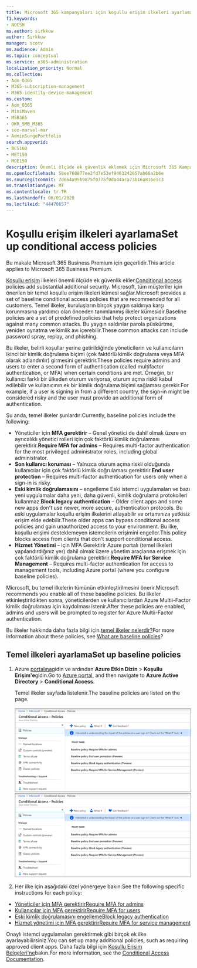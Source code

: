 ```yaml
---
title: Microsoft 365 kampanyaları için koşullu erişim ilkeleri ayarlama
f1.keywords:
- NOCSH
ms.author: sirkkuw
author: Sirkkuw
manager: scotv
ms.audience: Admin
ms.topic: conceptual
ms.service: o365-administration
localization_priority: Normal
ms.collection:
- Adm_O365
- M365-subscription-management
- M365-identity-device-management
ms.custom:
- Adm_O365
- MiniMaven
- MSB365
- OKR_SMB_M365
- seo-marvel-mar
- AdminSurgePortfolio
search.appverid:
- BCS160
- MET150
- MOE150
description: Önemli ölçüde ek güvenlik eklemek için Microsoft 365 Kampanyaları için koşullu erişim ilkeleri nasıl ayarlayabilirsiniz öğrenin.
ms.openlocfilehash: 58ee760877ee2fd7e53ef9463242657ab66a2b6e
ms.sourcegitcommit: 2d664a95b9875f0775f0da44aca73b16a816e1c3
ms.translationtype: MT
ms.contentlocale: tr-TR
ms.lasthandoff: 06/01/2020
ms.locfileid: "44470657"
---
```

# <a name="set-up-conditional-access-policies"></a><span data-ttu-id="05f81-103">Koşullu erişim ilkeleri ayarlama</span><span class="sxs-lookup"><span data-stu-id="05f81-103">Set up conditional access policies</span></span>

<span data-ttu-id="05f81-104">Bu makale Microsoft 365 Business Premium için geçerlidir.</span><span class="sxs-lookup"><span data-stu-id="05f81-104">This article applies to Microsoft 365 Business Premium.</span></span>

<span data-ttu-id="05f81-105">[Koşullu erişim](https://docs.microsoft.com/azure/active-directory/conditional-access/overview) ilkeleri önemli ölçüde ek güvenlik ekler.</span><span class="sxs-lookup"><span data-stu-id="05f81-105">[Conditional access](https://docs.microsoft.com/azure/active-directory/conditional-access/overview) policies add substantial additional security.</span></span> <span data-ttu-id="05f81-106">Microsoft, tüm müşteriler için önerilen bir temel koşullu erişim ilkeleri kümesi sağlar.</span><span class="sxs-lookup"><span data-stu-id="05f81-106">Microsoft provides a set of baseline conditional access policies that are recommended for all customers.</span></span> <span data-ttu-id="05f81-107">Temel ilkeler, kuruluşların birçok yaygın saldırıya karşı korunmasına yardımcı olan önceden tanımlanmış ilkeler kümesidir.</span><span class="sxs-lookup"><span data-stu-id="05f81-107">Baseline policies are a set of predefined policies that help protect organizations against many common attacks.</span></span> <span data-ttu-id="05f81-108">Bu yaygın saldırılar parola püskürtme, yeniden oynatma ve kimlik avı içerebilir.</span><span class="sxs-lookup"><span data-stu-id="05f81-108">These common attacks can include password spray, replay, and phishing.</span></span>

<span data-ttu-id="05f81-109">Bu ilkeler, belirli koşullar yerine getirildiğinde yöneticilerin ve kullanıcıların ikinci bir kimlik doğrulama biçimi (çok faktörlü kimlik doğrulama veya MFA olarak adlandırılır) girmesini gerektirir.</span><span class="sxs-lookup"><span data-stu-id="05f81-109">These policies require admins and users to enter a second form of authentication (called multifactor authentication, or MFA) when certain conditions are met.</span></span> <span data-ttu-id="05f81-110">Örneğin, bir kullanıcı farklı bir ülkeden oturum veriyorsa, oturum açma riskli kabul edilebilir ve kullanıcının ek bir kimlik doğrulama biçimi sağlaması gerekir.</span><span class="sxs-lookup"><span data-stu-id="05f81-110">For example, if a user is signing in from a different country, the sign-in might be considered risky and the user must provide an additional form of authentication.</span></span> 

<span data-ttu-id="05f81-111">Şu anda, temel ilkeler şunlardır:</span><span class="sxs-lookup"><span data-stu-id="05f81-111">Currently, baseline policies include the following:</span></span>
- <span data-ttu-id="05f81-112">Yöneticiler için **MFA gerektirir** &ndash; Genel yönetici de dahil olmak üzere en ayrıcalıklı yönetici rolleri için çok faktörlü kimlik doğrulaması gerektirir.</span><span class="sxs-lookup"><span data-stu-id="05f81-112">**Require MFA for admins** &ndash; Requires multi-factor authentication for the most privileged administrator roles, including global administrator.</span></span>
- <span data-ttu-id="05f81-113">**Son kullanıcı koruması** &ndash; Yalnızca oturum açma riskli olduğunda kullanıcılar için çok faktörlü kimlik doğrulaması gerektirir.</span><span class="sxs-lookup"><span data-stu-id="05f81-113">**End user protection** &ndash; Requires multi-factor authentication for users only when a sign-in is risky.</span></span> 
- <span data-ttu-id="05f81-114">**Eski kimlik doğrulamasını** &ndash; engelleme Eski istemci uygulamaları ve bazı yeni uygulamalar daha yeni, daha güvenli, kimlik doğrulama protokolleri kullanmaz.</span><span class="sxs-lookup"><span data-stu-id="05f81-114">**Block legacy authentication** &ndash; Older client apps and some new apps don't use newer, more secure, authentication protocols.</span></span> <span data-ttu-id="05f81-115">Bu eski uygulamalar koşullu erişim ilkelerini atlayabilir ve ortamınıza yetkisiz erişim elde edebilir.</span><span class="sxs-lookup"><span data-stu-id="05f81-115">These older apps can bypass conditional access policies and gain unauthorized access to your environment.</span></span> <span data-ttu-id="05f81-116">Bu ilke, koşullu erişimi desteklemeyen istemcilerin erişimini engeller.</span><span class="sxs-lookup"><span data-stu-id="05f81-116">This policy blocks access from clients that don't support conditional access.</span></span> 
- <span data-ttu-id="05f81-117">**Hizmet Yönetimi** &ndash; için MFA Gerektirir Azure portalı (temel ilkeleri yapılandırdığınız yer) dahil olmak üzere yönetim araçlarına erişmek için çok faktörlü kimlik doğrulama gerektirir.</span><span class="sxs-lookup"><span data-stu-id="05f81-117">**Require MFA for Service Management** &ndash; Requires multi-factor authentication for access to management tools, including Azure portal (where you configure baseline policies).</span></span> 

<span data-ttu-id="05f81-118">Microsoft, bu temel ilkelerin tümünün etkinleştirilmesini önerir.</span><span class="sxs-lookup"><span data-stu-id="05f81-118">Microsoft recommends you enable all of these baseline policies.</span></span> <span data-ttu-id="05f81-119">Bu ilkeler etkinleştirildikten sonra, yöneticilerden ve kullanıcılardan Azure Multii-Factor kimlik doğrulaması için kaydolması istenir.</span><span class="sxs-lookup"><span data-stu-id="05f81-119">After these policies are enabled, admins and users will be prompted to register for Azure Multii-Factor authentication.</span></span>

<span data-ttu-id="05f81-120">Bu ilkeler hakkında daha fazla bilgi için [temel ilkeler nelerdir?](https://docs.microsoft.com/azure/active-directory/conditional-access/concept-baseline-protection)</span><span class="sxs-lookup"><span data-stu-id="05f81-120">For more information about these policies, see [What are baseline policies](https://docs.microsoft.com/azure/active-directory/conditional-access/concept-baseline-protection)?</span></span>


## <a name="set-up-baseline-policies"></a><span data-ttu-id="05f81-121">Temel ilkeleri ayarlama</span><span class="sxs-lookup"><span data-stu-id="05f81-121">Set up baseline policies</span></span>

1. <span data-ttu-id="05f81-122">Azure [portalına](https://portal.azure.com)gidin ve ardından **Azure Etkin Dizin** \> **Koşullu Erişim'e**gidin.</span><span class="sxs-lookup"><span data-stu-id="05f81-122">Go to [Azure portal](https://portal.azure.com), and then navigate to **Azure Active Directory** \> **Conditional Access**.</span></span>
    
    <span data-ttu-id="05f81-123">Temel ilkeler sayfada listelenir.</span><span class="sxs-lookup"><span data-stu-id="05f81-123">The baseline policies are listed on the page.</span></span> <br/> <br/>
    <span data-ttu-id="05f81-124">![Koşullu erişim için temel ilkeleri listeleyen sayfa.](../media/baslinepolicies.png)</span><span class="sxs-lookup"><span data-stu-id="05f81-124">![Page that lists baseline policies for conditional access.](../media/baslinepolicies.png)</span></span>
1. <span data-ttu-id="05f81-125">Her ilke için aşağıdaki özel yönergeye bakın:</span><span class="sxs-lookup"><span data-stu-id="05f81-125">See the following specific instructions for each policy:</span></span>

  - [<span data-ttu-id="05f81-126">Yöneticiler için MFA gerektirir</span><span class="sxs-lookup"><span data-stu-id="05f81-126">Require MFA for admins</span></span>](https://docs.microsoft.com/azure/active-directory/conditional-access/howto-baseline-protect-administrators)
- [<span data-ttu-id="05f81-127">Kullanıcılar için MFA gerektirir</span><span class="sxs-lookup"><span data-stu-id="05f81-127">Require MFA for users</span></span>](https://docs.microsoft.com/azure/active-directory/conditional-access/howto-baseline-protect-end-users)  
 - [<span data-ttu-id="05f81-128">Eski kimlik doğrulamasını engelleme</span><span class="sxs-lookup"><span data-stu-id="05f81-128">Block legacy authentication</span></span>](https://docs.microsoft.com/azure/active-directory/conditional-access/howto-baseline-protect-legacy-auth)
  - [<span data-ttu-id="05f81-129">Hizmet yönetimi için MFA gerektirir</span><span class="sxs-lookup"><span data-stu-id="05f81-129">Require MFA for service management</span></span>](https://docs.microsoft.com/azure/active-directory/conditional-access/howto-baseline-protect-azure)

<span data-ttu-id="05f81-130">Onaylı istemci uygulamaları gerektirmek gibi birçok ek ilke ayarlayabilirsiniz.</span><span class="sxs-lookup"><span data-stu-id="05f81-130">You can set up many additional policies, such as requiring approved client apps.</span></span> <span data-ttu-id="05f81-131">Daha fazla bilgi için [Koşullu Erişim Belgeleri'ne](https://docs.microsoft.com/azure/active-directory/conditional-access/)bakın.</span><span class="sxs-lookup"><span data-stu-id="05f81-131">For more information, see the [Conditional Access Documentation](https://docs.microsoft.com/azure/active-directory/conditional-access/).</span></span>
